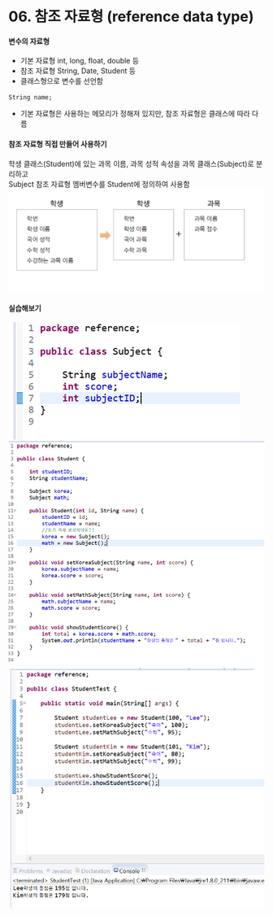 # 06. 참조 자료형 (reference data type)
    
#### 변수의 자료형   
* 기본 자료형 int, long, float, double 등  
* 참조 자료형 String, Date, Student 등  
* 클래스형으로 변수를 선언함  
```
String name;
```  
* 기본 자료형은 사용하는 메모리가 정해져 있지만, 참조 자료형은 클래스에 따라 다름  
 
#### 참조 자료형 직접 만들어 사용하기  
학생 클래스(Student)에 있는 과목 이름, 과목 성적 속성을 과목 클래스(Subject)로 분리하고  
Subject 참조 자료형 멤버변수를 Student에 정의하여 사용함  
![Reference04](./image/Reference04.PNG) 

#### 실습해보기  
![Reference01](./image/Reference01.PNG) 
![Reference2](./image/Reference2.PNG) 
![Reference03](./image/Reference03.PNG) 
